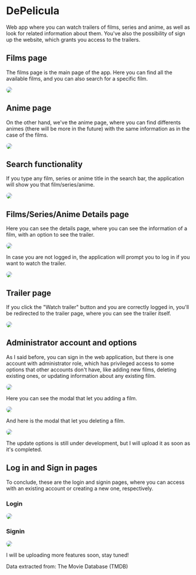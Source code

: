 # DePelicula
Web app where you can watch trailers of films, series and anime, as well as look for related information about them. You've also the possibility of sign up
the website, which grants you access to the trailers.

## Films page
The films page is the main page of the app. Here you can find all the available films, and you can also search for a specific film.

<img src="images/FilmsProjectF1.png?raw=true" style="border-radius:50%">

## Anime page
On the other hand, we've the anime page, where you can find differents animes (there will be more in the future) with the same information as in the case of 
the films.

<img src="images/FilmsProjectF6.PNG?raw=true" style="border-radius:50%">

## Search functionality
If you type any film, series or anime title in the search bar, the application will show you that film/series/anime.

<img src="images/FilmsProjectF14.PNG?raw=true" style="border-radius:50%">

## Films/Series/Anime Details page
Here you can see the details page, where you can see the information of a film, with an option to see the trailer.

<img src="images/FilmsProjectF2.png?raw=true" style="border-radius:50%">

In case you are not logged in, the application will prompt you to log in if you want to watch the trailer.

<img src="images/FilmsProjectF12.PNG?raw=true" style="border-radius:50%">

## Trailer page
If you click the "Watch trailer" button and you are correctly logged in, you'll be redirected to the trailer page, where you can see the trailer itself.

<img src="images/FilmsProjectF4.PNG?raw=true" style="border-radius:50%">

## Administrator account and options
As I said before, you can sign in the web application, but there is one account with administrator role, which has privileged access to some options that 
other accounts don't have, like adding new films, deleting existing ones, or updating information about any existing film.

<img src="images/FilmsProjectF7.PNG?raw=true" style="border-radius:50%">

Here you can see the modal that let you adding a film.

<img src="images/FilmsProjectF8.PNG?raw=true" style="border-radius:50%">

And here is the modal that let you deleting a film.

<img src="images/FilmsProjectF9.PNG?raw=true" style="border-radius:50%">

The update options is still under development, but I will upload it as soon as it's completed.

## Log in and Sign in pages
To conclude, these are the login and signin pages, where you can access with an existing account or creating a new one, respectively.

### Login
<img src="images/FilmsProjectF3.PNG?raw=true" style="border-radius:50%">

### Signin
<img src="images/FilmsProjectF10.PNG?raw=true" style="border-radius:50%">

I will be uploading more features soon, stay tuned!



Data extracted from: The Movie Database (TMDB)
